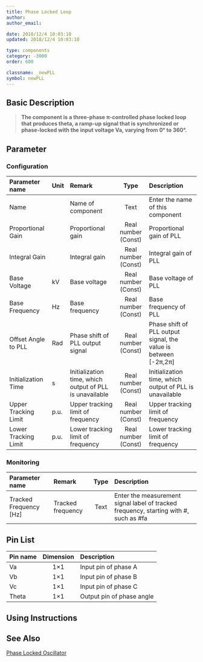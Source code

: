 ```yaml
---
title: Phase Locked Loop
author: 
author_email:

date: 2018/12/4 10:03:10
updated: 2018/12/4 10:03:10

type: components
category: -3000
order: 600

classname: _newPLL
symbol: newPLL
---
```

## Basic Description


> **The component is a three-phase π-controlled phase locked loop that produces theta, a ramp-up signal that is synchronized or phase-locked with the input voltage Va, varying from 0° to 360°.**

## Parameter
### Configuration
| Parameter name | Unit | Remark | Type | Description |
| :--- | :--- | :--- | :--: | :--- |
| Name |  | Name of component | Text | Enter the name of this component |
| Proportional Gain |  | Proportional gain | Real number (Const) | Proportional gain of PLL |
| Integral Gain |  | Integral gain | Real number (Const) | Integral gain of PLL |
| Base Voltage | kV | Base voltage | Real number (Const) | Base voltage of PLL |
| Base Frequency | Hz | Base frequency | Real number (Const) | Base frequency of PLL |
| Offset Angle to PLL | Rad | Phase shift of PLL output signal | Real number (Const) | Phase shift of PLL output signal, the value is between [-2π,2π] |
| Initialization Time | s | Initialization time, which output of PLL is unavailable | Real number (Const) | Initialization time, which output of PLL is unavailable |
| Upper Tracking Limit | p.u. | Upper tracking limit of frequency | Real number (Const) | Upper tracking limit of frequency |
| Lower Tracking Limit | p.u. | Lower tracking limit of frequency | Real number (Const) | Lower tracking limit of frequency |

### Monitoring
| Parameter name | Remark | Type | Description |
| :--- | :--- | :--: | :--- |
| Tracked Frequency \[Hz\] | Tracked frequency | Text | Enter the measurement signal label of tracked frequency, starting with #, such as #fa |


## Pin List

| Pin name | Dimension | Description |
| :--- | :--:  | :--- |
| Va | 1×1 | Input pin of phase A |
| Vb | 1×1 | Input pin of phase B |
| Vc | 1×1 | Input pin of phase C |
| Theta | 1×1 | Output pin of phase angle |

## Using Instructions



## See Also

[Phase Locked Oscillator](comp_newPLO.md)
